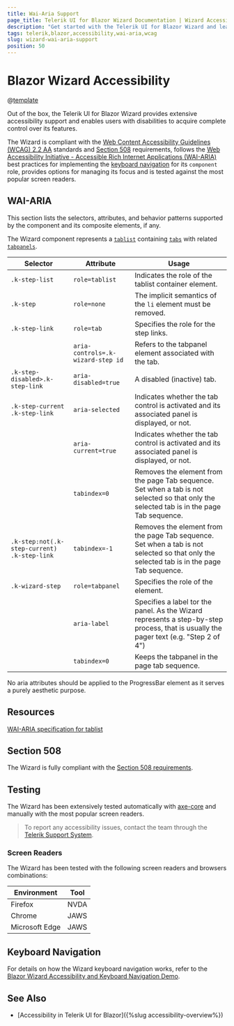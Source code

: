 ```yaml
---
title: Wai-Aria Support
page_title: Telerik UI for Blazor Wizard Documentation | Wizard Accessibility
description: "Get started with the Telerik UI for Blazor Wizard and learn about its accessibility support for WAI-ARIA, Section 508, and WCAG 2.2."
tags: telerik,blazor,accessibility,wai-aria,wcag
slug: wizard-wai-aria-support 
position: 50 
---
```


# Blazor Wizard Accessibility

@[template](/_contentTemplates/common/parameters-table-styles.md#table-layout)



Out of the box, the Telerik UI for Blazor Wizard provides extensive accessibility support and enables users with disabilities to acquire complete control over its features.


The Wizard is compliant with the [Web Content Accessibility Guidelines (WCAG) 2.2 AA](https://www.w3.org/TR/WCAG22/) standards and [Section 508](https://www.section508.gov/) requirements, follows the [Web Accessibility Initiative - Accessible Rich Internet Applications (WAI-ARIA)](https://www.w3.org/WAI/ARIA/apg/) best practices for implementing the [keyboard navigation](#keyboard-navigation) for its `component` role, provides options for managing its focus and is tested against the most popular screen readers.

## WAI-ARIA


This section lists the selectors, attributes, and behavior patterns supported by the component and its composite elements, if any.


The Wizard component represents a [`tablist`](https://www.w3.org/TR/wai-aria-1.2/#tablist) containing [`tabs`](https://www.w3.org/TR/wai-aria-1.2/#tab) with related [`tabpanels`](https://www.w3.org/TR/wai-aria-1.2/#tabpanel).

| Selector | Attribute | Usage |
| -------- | --------- | ----- |
| `.k-step-list` | `role=tablist` | Indicates the role of the tablist container element. |
| `.k-step` | `role=none` | The implicit semantics of the `li` element must be removed. |
| `.k-step-link` | `role=tab` | Specifies the role for the step links. |
|  | `aria-controls=.k-wizard-step id` | Refers to the tabpanel element associated with the tab. |
| `.k-step-disabled>.k-step-link` | `aria-disabled=true` | A disabled (inactive) tab. |
| `.k-step-current .k-step-link` | `aria-selected` | Indicates whether the tab control is activated and its associated panel is displayed, or not. |
|  | `aria-current=true` | Indicates whether the tab control is activated and its associated panel is displayed, or not. |
|  | `tabindex=0` | Removes the element from the page Tab sequence. Set when a tab is not selected so that only the selected tab is in the page Tab sequence. |
| `.k-step:not(.k-step-current) .k-step-link` | `tabindex=-1` | Removes the element from the page Tab sequence. Set when a tab is not selected so that only the selected tab is in the page Tab sequence. |
| `.k-wizard-step` | `role=tabpanel` | Specifies the role of the element. |
|  | `aria-label` | Specifies a label tor the panel. As the Wizard represents a step-by-step process, that is usually the pager text (e.g. "Step 2 of 4") |
|  | `tabindex=0` | Keeps the tabpanel in the page tab sequence. |


No aria attributes should be applied to the ProgressBar element as it serves a purely aesthetic purpose.

## Resources

[WAI-ARIA specification for tablist](https://www.w3.org/TR/wai-aria-1.2/#tablist)

## Section 508


The Wizard is fully compliant with the [Section 508 requirements](http://www.section508.gov/).

## Testing


The Wizard has been extensively tested automatically with [axe-core](https://github.com/dequelabs/axe-core) and manually with the most popular screen readers.

> To report any accessibility issues, contact the team through the [Telerik Support System](https://www.telerik.com/account/support-center).

### Screen Readers


The Wizard has been tested with the following screen readers and browsers combinations:

| Environment | Tool |
| ----------- | ---- |
| Firefox | NVDA |
| Chrome | JAWS |
| Microsoft Edge | JAWS |



## Keyboard Navigation

For details on how the Wizard keyboard navigation works, refer to the [Blazor Wizard Accessibility and Keyboard Navigation Demo](https://demos.telerik.com/blazor-ui/wizard/keyboard-navigation).

## See Also

* [Accessibility in Telerik UI for Blazor]({%slug accessibility-overview%})
